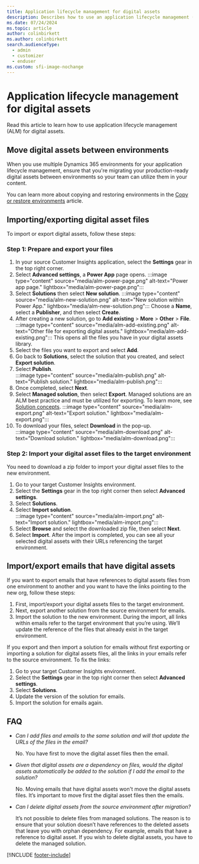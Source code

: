 ```yaml
---
title: Application lifecycle management for digital assets
description: Describes how to use an application lifecycle management (ALM) for digital assets in Dynamics 365 Customer Insights - Journeys.
ms.date: 07/24/2024
ms.topic: article
author: colinbirkett
ms.author: colinbirkett
search.audienceType: 
  - admin
  - customizer
  - enduser
ms.custom: sfi-image-nochange
---
```


# Application lifecycle management for digital assets

Read this article to learn how to use application lifecycle management (ALM) for digital assets.

## Move digital assets between environments

When you use multiple Dynamics 365 environments for your application lifecycle management, ensure that you're migrating your production-ready digital assets between environments so your team can utilize them in your content.

You can learn more about copying and restoring environments in the [Copy or restore environments](/dynamics365/customer-insights/journeys/copy-or-restore#copy-a-customer-insights---journeys-environment-to-another-environment) article.

## Importing/exporting digital asset files

To import or export digital assets, follow these steps:

### Step 1: Prepare and export your files

1. In your source Customer Insights application, select the **Settings** gear in the top right corner.
1. Select **Advanced settings**, a **Power App** page opens.
    :::image type="content" source="media/alm-power-page.png" alt-text="Power app page." lightbox="media/alm-power-page.png":::
1. Select **Solutions** then select **New solution**.
    :::image type="content" source="media/alm-new-solution.png" alt-text="New solution within Power App." lightbox="media/alm-new-solution.png":::
    Choose a **Name**, select a **Publisher**, and then select **Create**.
1. After creating a new solution, go to **Add existing** > **More** > **Other** > **File**.  
    :::image type="content" source="media/alm-add-existing.png" alt-text="Other file for exporting digital assets." lightbox="media/alm-add-existing.png":::
    This opens all the files you have in your digital assets library.
1. Select the files you want to export and select **Add**.
1. Go back to **Solutions**, select the solution that you created, and select **Export solution**.
1. Select **Publish**.  
    :::image type="content" source="media/alm-publish.png" alt-text="Publish solution." lightbox="media/alm-publish.png":::
1. Once completed, select **Next**.
1. Select **Managed solution**, then select **Export**. Managed solutions are an ALM best practice and must be utilized for exporting. To learn more, see [Solution concepts](/power-platform/alm/solution-concepts-alm#managed-and-unmanaged-solutions).
    :::image type="content" source="media/alm-export.png" alt-text="Export solution." lightbox="media/alm-export.png":::
1. To download your files, select **Download** in the pop-up.  
    :::image type="content" source="media/alm-download.png" alt-text="Download solution." lightbox="media/alm-download.png":::

### Step 2: Import your digital asset files to the target environment

You need to download a zip folder to import your digital asset files to the new environment.

1. Go to your target Customer Insights environment.
1. Select the **Settings** gear in the top right corner then select **Advanced settings**.
1. Select **Solutions**.
1. Select **Import solution**.  
    :::image type="content" source="media/alm-import.png" alt-text="Import solution." lightbox="media/alm-import.png":::
1. Select **Browse** and select the downloaded zip file, then select **Next**.
1. Select **Import**. After the import is completed, you can see all your selected digital assets with their URLs referencing the target environment.

## Import/export emails that have digital assets

If you want to export emails that have references to digital assets files from one environment to another and you want to have the links pointing to the new org, follow these steps:

1. First, import/export your digital assets files to the target environment.
1. Next, export another solution from the source environment for emails.
1. Import the solution to the new environment. During the import, all links within emails refer to the target environment that you’re using. We’ll update the reference of the files that already exist in the target environment.

If you export and then import a solution for emails without first exporting or importing a solution for digital assets files, all the links in your emails refer to the source environment. To fix the links:

1. Go to your target Customer Insights environment.
1. Select the **Settings** gear in the top right corner then select **Advanced settings**.
1. Select **Solutions**.
1. Update the version of the solution for emails.
1. Import the solution for emails again.

## FAQ

- *Can I add files and emails to the same solution and will that update the URLs of the files in the email?*
    
    No. You have first to move the digital asset files then the email.

- *Given that digital assets are a dependency on files, would the digital assets automatically be added to the solution if I add the email to the solution?*
    
    No. Moving emails that have digital assets won't move the digital assets files. It’s important to move first the digital asset files then the emails.

- *Can I delete digital assets from the source environment after migration?*
    
    It’s not possible to delete files from managed solutions. The reason is to ensure that your solution doesn’t have references to the deleted assets that leave you with orphan dependency. For example, emails that have a reference to digital asset. If you wish to delete digital assets, you have to delete the managed solution.

[!INCLUDE [footer-include](./includes/footer-banner.md)]